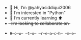 - 👋  Hi, I’m @yahyasiddiqui2006
- 👀  I’m interested in   "Python"
- 🌱  I’m currently learning ⬆️
- ̶    I̶’̶m̶ ̶l̶o̶o̶k̶i̶n̶g̶ ̶t̶o̶ ̶c̶o̶l̶l̶a̶b̶o̶r̶a̶t̶e̶ ̶o̶n̶ 
-     H̶o̶w̶ ̶t̶o̶ ̶r̶e̶a̶c̶h̶ ̶m̶e̶

